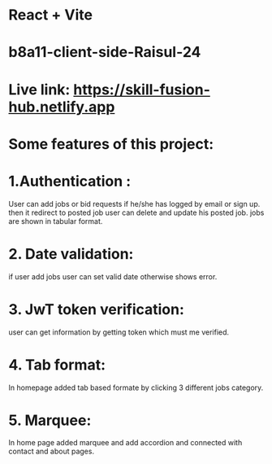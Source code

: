 # React + Vite
# b8a11-client-side-Raisul-24

# Live link: https://skill-fusion-hub.netlify.app

# Some features of this project:
# 1.Authentication : 
User can add jobs or bid requests if he/she has logged by email or sign up. then it redirect to posted job user can delete and update his posted job. jobs are shown in tabular format.
# 2. Date validation: 
if user add jobs user can set valid date otherwise shows error.
# 3. JwT token verification:
user  can get information by getting token which must me verified.
# 4. Tab format:
In homepage added tab based formate by clicking 3 different jobs category.
# 5. Marquee:
In home page added marquee and add accordion and connected with contact and about pages.

